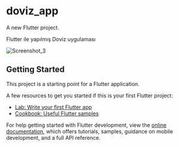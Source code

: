 # doviz_app

A new Flutter project.

Flutter ile yapılmış Doviz uygulaması

![Screenshot_3](https://user-images.githubusercontent.com/75272701/190469023-2a677f4f-8723-4c6b-b8f1-c6f2c0e68e70.png)


## Getting Started

This project is a starting point for a Flutter application.

A few resources to get you started if this is your first Flutter project:

- [Lab: Write your first Flutter app](https://docs.flutter.dev/get-started/codelab)
- [Cookbook: Useful Flutter samples](https://docs.flutter.dev/cookbook)

For help getting started with Flutter development, view the
[online documentation](https://docs.flutter.dev/), which offers tutorials,
samples, guidance on mobile development, and a full API reference.
